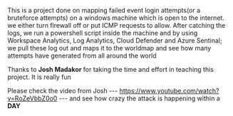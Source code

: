 This is a project done on mapping failed event login attempts(or a bruteforce attempts) on a windows machine which is open to the internet.
we either turn firewall off or put ICMP requests to allow.
After catching the logs, we run a powershell script inside the machine and by using Workspace Analytics, Log Analytics, Cloud Defender and Azure Sentinal; we pull these log out and maps it to the worldmap and see how many attempts have generated from all around the world

Thanks to **Josh Madakor** for taking the time and effort in teaching this project. It is really fun

Please check the video from Josh --- https://www.youtube.com/watch?v=RoZeVbbZ0o0 --- and see how crazy the attack is happening within a **DAY**
